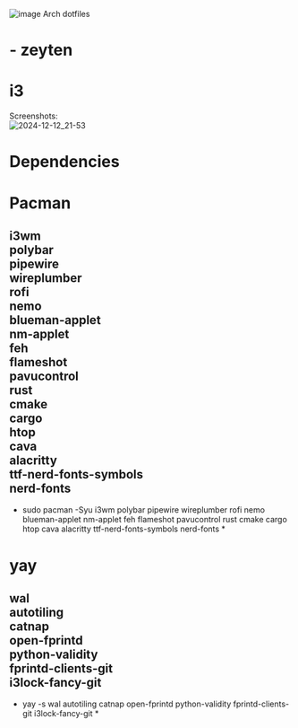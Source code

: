 ![image](https://github.com/user-attachments/assets/65766207-72ff-4373-9d14-0403dec7e37c) Arch dotfiles
# - zeyten



# i3 <br>
Screenshots: <br>
![2024-12-12_21-53](https://github.com/user-attachments/assets/987df2de-6f1b-46bd-92c3-1ff018e7f53e)

# Dependencies <br>

# Pacman <br>

i3wm<br>
polybar<br>
pipewire<br>
wireplumber<br>
rofi<br>
nemo<br>
blueman-applet<br>
nm-applet<br>
feh<br>
flameshot<br>
pavucontrol<br>
rust<br>
cmake<br>
cargo<br>
htop<br>
cava<br>
alacritty<br>
ttf-nerd-fonts-symbols<br>
nerd-fonts<br>
-------------------------------------------------------------------------------------------------------------------------------------------------------------------------------------------
* sudo pacman -Syu i3wm polybar pipewire wireplumber rofi nemo blueman-applet nm-applet feh flameshot pavucontrol rust cmake cargo htop cava alacritty ttf-nerd-fonts-symbols nerd-fonts *

# yay <br>

wal<br>
autotiling<br>
catnap<br>
open-fprintd<br>
python-validity<br>
fprintd-clients-git<br>
i3lock-fancy-git<br>
----------------------------------------------------------------------------------------------------
* yay -s wal autotiling catnap open-fprintd python-validity fprintd-clients-git i3lock-fancy-git *
